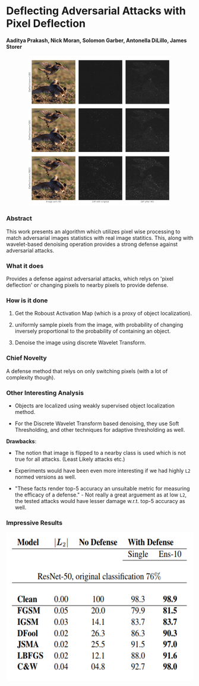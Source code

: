 # Deflecting Adversarial Attacks with Pixel Deflection

#### Aaditya Prakash, Nick Moran, Solomon Garber, Antonella DiLillo, James Storer


<p align="center">
  <img src="img/pixel_def.png" height="400" title="Pixel Deflection">
</p>

### Abstract

This work presents an algorithm which utilizes pixel wise processing to match adversarial images statistics with real image statitics. This, along with wavelet-based denoising operation provides a strong defense against adversarial attacks.

### What it does

Provides a defense against adversarial attacks, which relys on 'pixel deflection' or changing pixels to nearby pixels to provide defense.

### How is it done

1) Get the Roboust Activation Map (which is a proxy of object localization).

2) uniformly sample pixels from the image, with probability of changing inversely proportional to the probability of containing an object.

3) Denoise the image using discrete Wavelet Transform.


### Chief Novelty

A defense method that relys on only switching pixels (with a lot of complexity though). 

### Other Interesting Analysis

* Objects are localized using weakly supervised object localization method.

* For the Discrete Wavelet Transform based denoising, they use Soft Thresholding, and other techniques for adaptive thresholding as well.


**Drawbacks**: 

* The notion that image is flipped to a nearby class is used which is not true for all attacks. (Least Likely attacks etc.)

* Experiments would have been even more interesting if we had highly `L2` normed versions as well.

* "These facts render top-5 accuracy an unsuitable metric for measuring the efficacy of a defense." - Not really a great arguement as at low `L2`, 
  the tested attacks would have lesser damage w.r.t. top-5 accuracy as well.
 
### Impressive Results

<p align="center">
  <img src="img/pixel_def_table.png" height="400" title="Defense by Pixel Deflection Table">
</p>
